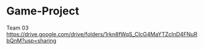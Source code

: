 # Game-Project

Team 03
https://drive.google.com/drive/folders/1rkn8fWqS_CIcG4MaYTZcInD4FNuRbQnM?usp=sharing
